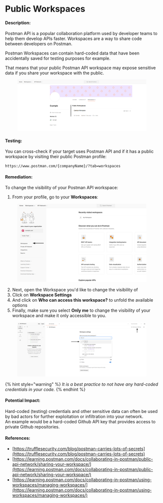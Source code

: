 # Public Workspaces

#### Description:

Postman API is a popular collaboration platform used by developer teams to help them develop APIs faster. Workspaces are a way to share code between developers on Postman.

Postman Workspaces can contain hard-coded data that have been accidentally saved for testing purposes for example.

That means that your public Postman API workspace may expose sensitive data if you share your workspace with the public.

<figure><img src="../../.gitbook/assets/image (39).png" alt=""><figcaption></figcaption></figure>

#### Testing:

You can cross-check if your target uses Postman API and if it has a public workspace by visiting their public Postman profile:

```
https://www.postman.com/{companyName}/?tab=workspaces
```

#### Remediation:

To change the visibility of your Postman API workspace:

1. From your profile, go to your **Workspaces**:

<figure><img src="../../.gitbook/assets/postman-api/0.png" alt=""><figcaption></figcaption></figure>

2. Next, open the Workspace you'd like to change the visibility of
3. Click on **Workspace Settings**
4. And click on **Who can access this workspace?** to unfold the available options
5. Finally, make sure you select **Only me** to change the visibility of your workspace and make it only accessible to you.

<figure><img src="../../.gitbook/assets/postman-api/1.png" alt=""><figcaption></figcaption></figure>

{% hint style="warning" %}
_It is a best practice to not have any hard-coded credentials in your code._
{% endhint %}

#### Potential Impact:

Hard-coded (testing) credentials and other sensitive data can often be used by bad actors for further exploitation or infiltration into your network.\
An example would be a hard-coded Github API key that provides access to private Github repositories.

#### References:

* [https://trufflesecurity.com/blog/postman-carries-lots-of-secrets](https://trufflesecurity.com/blog/postman-carries-lots-of-secrets)
* [https://learning.postman.com/docs/collaborating-in-postman/public-api-network/sharing-your-workspace/](https://learning.postman.com/docs/collaborating-in-postman/public-api-network/sharing-your-workspace/)
* [https://learning.postman.com/docs/collaborating-in-postman/using-workspaces/managing-workspaces/](https://learning.postman.com/docs/collaborating-in-postman/using-workspaces/managing-workspaces/)

